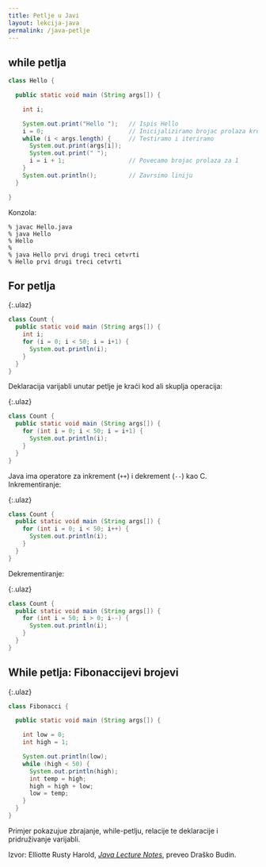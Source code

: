 ```yaml
---
title: Petlje u Javi
layout: lekcija-java
permalink: /java-petlje
---
```


## while petlja

```java
class Hello {

  public static void main (String args[]) {

    int i;

    System.out.print("Hello ");   // Ispis Hello
    i = 0;                        // Inicijaliziramo brojac prolaza kroz petlju
    while (i < args.length) {     // Testiramo i iteriramo
      System.out.print(args[i]);  
      System.out.print(" ");
      i = i + 1;                  // Povecamo brojac prolaza za 1
    }
    System.out.println();         // Zavrsimo liniju
  }

}
```

Konzola:
```
% javac Hello.java
% java Hello
% Hello
%
% java Hello prvi drugi treci cetvrti
% Hello prvi drugi treci cetvrti
```

## For petlja

{:.ulaz}
```java
class Count {
  public static void main (String args[]) {
    int i;
    for (i = 0; i < 50; i = i+1) {
      System.out.println(i);
    }
  }
}
```

Deklaracija varijabli unutar petlje je kraći kod ali skuplja operacija:

{:.ulaz}
```java
class Count {
  public static void main (String args[]) {
    for (int i = 0; i < 50; i = i+1) {
      System.out.println(i);
    }
  }
}
```

Java ima operatore za inkrement (`++`) i dekrement (`--`) kao C. Inkrementiranje:

{:.ulaz}
```java
class Count {
  public static void main (String args[]) {
    for (int i = 0; i < 50; i++) {
      System.out.println(i);
    }
  }
}
```

Dekrementiranje:

{:.ulaz}
```java
class Count {
  public static void main (String args[]) {
    for (int i = 50; i > 0; i--) {
      System.out.println(i);
    }
  }
}
```

## While petlja: Fibonaccijevi brojevi

{:.ulaz}
```java
class Fibonacci {

  public static void main (String args[]) {

    int low = 0;
    int high = 1;

    System.out.println(low);
    while (high < 50) {
      System.out.println(high);
      int temp = high;
      high = high + low;
      low = temp;
    }
  }
}
```

Primjer pokazujue zbrajanje, while-petlju, relacije te deklaracije i pridruživanje varijabli.


Izvor: Elliotte Rusty Harold, *[Java Lecture Notes](//www.cafeaulait.org/course/index.html)*, preveo Draško Budin.
